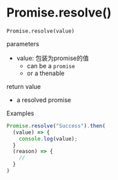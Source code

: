 # Promise.resolve()

`Promise.resolve(value)`

parameters

- value: 包装为promise的值
  - can be a `promise`
  - or a thenable

return value

- a resolved promise

Examples

```js
Promise.resolve("Success").then(
  (value) => {
    console.log(value);
  }
  (reason) => {
    // 
  }
)
```

